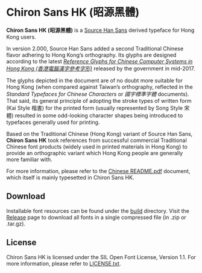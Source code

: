 Chiron Sans HK (昭源黑體)
=========================

**Chiron Sans HK (昭源黑體)** is a [Source Han Sans](https://github.com/adobe-fonts/source-han-sans) derived typeface for Hong Kong users.

In version 2.000, Source Han Sans added a second Traditional Chinese flavor adhering to Hong Kong’s orthography. Its glyphs are designed according to the latest *[Reference Glyphs for Chinese Computer Systems in Hong Kong (香港電腦漢字參考字形)](https://www.ogcio.gov.hk/en/our_work/business/tech_promotion/ccli/cliac/reference_glyphs.html)* released by the government in mid-2017.

The glyphs depicted in the document are of no doubt more suitable for Hong Kong (when compared against Taiwan’s orthography, reflected in the *Standard Typefaces for Chinese Characters* or *國字標準字體* documents). That said, its general principle of adopting the stroke types of written form (Kai Style 楷書) for the printed form (usually represented by Song Style 宋體) resulted in some odd-looking character shapes being introduced to typefaces generally used for printing.

Based on the Traditional Chinese (Hong Kong) variant of Source Han Sans, **Chiron Sans HK** took references from successful commercial Traditional Chinese font products (widely used in printed materials in Hong Kong) to provide an orthographic variant which Hong Kong people are generally more familiar with.

For more information, please refer to the [Chinese README.pdf](README.pdf) document, which itself is mainly typesetted in Chiron Sans HK.

## Download

Installable font resources can be found under the [build](build/) directory. Visit the [Release](https://github.com/tamcy/chiron-sans-hk/releases) page to download all fonts in a single compressed file (in .zip or .tar.gz).

## License

Chiron Sans HK is licensed under the SIL Open Font License, Version 1.1. For more information, please refer to [LICENSE.txt](LICENSE.txt).
